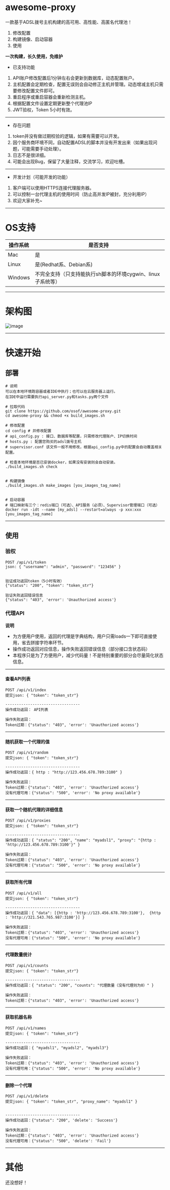 # awesome-proxy
一款基于ADSL拨号主机构建的高可用、高性能、高匿名代理池！



1. 修改配置
2. 构建镜像、启动容器
3. 使用

**一次构建，长久使用，免维护**

* 已支持功能
1. API账户修改配置后1分钟左右会更新到数据库，动态配置账户。
2. 主机配置会定期检查，配置无误则会自动修正主机并管理。动态增减主机只需要修改配置文件即可。
3. 重启程序或重启容器会重新检测主机。
4. 根据配置文件设置定期更新整个代理池IP
5. JWT验权，Token 5小时有效。

---
* 存在问题
1. token并没有做过期校验的逻辑，如果有需要可以开发。
2. 因个服务商环境不同，自动配置ADSL的脚本并没有开发出来（如果出现问题，可能需要手动处理）。
3. 日志不是很详细。
4. 可能会出现Bug，保留了大量注释，交流学习，欢迎吐槽。

---
* 开发计划（可能开发的功能）
1. 客户端可以使用HTTPS连接代理服务器。
2. 可以控制一台代理主机的使用时间（防止高并发IP被封，充分利用IP）
3. 欢迎大家补充~

---
# OS支持
|操作系统|是否支持|
|---|---|
|Mac|是|
|Linux|是(Redhat系、Debian系)|
|Windows|不完全支持（只支持能执行sh脚本的环境cygwin、linux子系统等）|


---
# 架构图
![image](https://github.com/osof/awesome-proxy/blob/master/%E6%A1%86%E6%9E%B6%E5%9B%BEv1.png)


---
# 快速开始
## 部署
```
# 说明
可以在本地环境跑容器或者IDE中执行；也可以在云服务器上运行。
在IDE中运行需要执行api_server.py和tasks.py两个文件

# 拉取代码
git clone https://github.com/osof/awesome-proxy.git
cd awesome-proxy && chmod +x build_images.sh

# 修改配置
cd config # 并修改配置
# api_config.py : 接口、数据库等配置，只需修改代理账户、IP切换时间
# hosts.py : 配置您购买的adsl拨号主机
# supervisor.conf 该文件一般不用修改，根据api_config.py中的配置会自动覆盖相关配置。

# 检查本地环境是否已安装docker，如果没有安装则会自动安装。
./build_images.sh check


# 构建镜像
./build_images.sh make_images [you_images_tag_name]


# 启动容器
# 端口映射有三个：redis端口（可选）、API服务（必须）、Supervisor管理端口（可选）
docker run -idt --name [my_adsl] --restart=always -p xxx:xxx [you_images_tag_name]

```

---
## 使用
### 验权
```
POST /api/v1/token
json: { "username": "admin", "password": "123456" }


验证成功返回token（5小时有效）
{"status": "200", "token": "token_str"}

验证失败返回错误信息
{"status": "403", 'error': 'Unauthorized access'}

```

### 代理API

**说明**
* 为方便用户使用，返回的代理是字典结构，用户只需loads一下即可直接使用，省去拼接字符串环节。
* 操作成功返回对应信息，操作失败返回错误信息（部分接口含状态码）
* 本程序只是为了方便用户，减少代码量！不是特别重要的部分会尽量简化状态信息。

---
#### 查看API列表
```
POST /api/v1/index
提交json: { "token": "token_str"}

---------------------------------
操作成功返回： API列表

操作失败返回：
Token过期：{"status": "403", 'error': 'Unauthorized access'}
```

---
#### 随机获取一个代理的值
```
POST /api/v1/random
提交json: { "token": "token_str"}

---------------------------------
操作成功返回：{ http : "http://123.456.678.789:3100" }

操作失败返回：
Token过期：{"status": "403", 'error': 'Unauthorized access'}
没有代理可用：{"status": "500", 'error': 'No proxy available'}
```

---
#### 获取一个随机代理的详细信息
```
POST /api/v1/proxies
提交json: { "token": "token_str"}

---------------------------------
操作成功返回：{ "status": "200", "name": "myadsl1", "proxy": "{http : 'http://123.456.678.789:3100'}" }

操作失败返回：
Token过期：{"status": "403", 'error': 'Unauthorized access'}
没有代理可用：{"status": "500", 'error': 'No proxy available'}
```

---
#### 获取所有代理
```
POST /api/v1/all
提交json: { "token": "token_str"}

---------------------------------
操作成功返回：{ "data": [{http : 'http://123.456.678.789:3100'},  {http : 'http://321.543.765.987:3100'}] }

操作失败返回：
Token过期：{"status": "403", 'error': 'Unauthorized access'}
没有代理可用：{"status": "500", 'error': 'No proxy available'}

```


---
#### 代理数量统计
```
POST /api/v1/counts
提交json: { "token": "token_str"}

---------------------------------
操作成功返回：{ "status": "200", "counts": "代理数量（没有代理则为0）" }

操作失败返回：
Token过期：{"status": "403", 'error': 'Unauthorized access'}
```


---
#### 获取机器名称
```
POST /api/v1/names
提交json: { "token": "token_str"}

---------------------------------
操作成功返回：{ "myadsl1", "myadsl2", "myadsl3"}

操作失败返回：
Token过期：{"status": "403", 'error': 'Unauthorized access'}
没有代理可用：{"status": "500", 'error': 'No proxy available'}
```


---
#### 删除一个代理
```
POST /api/v1/delete
提交json: { "token": "token_str", "proxy_name": "myadsl1" }


---------------------------------
操作成功返回：{"status": "200", 'delete': 'Success'}

操作失败返回：
Token过期：{"status": "403", 'error': 'Unauthorized access'}
没有代理可用：{"status": "500", 'delete': 'Fail'}

```




---
# 其他
还没想好！